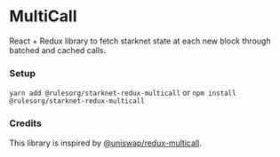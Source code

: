 # MultiCall

React + Redux library to fetch starknet state at each new block through batched and cached calls.

### Setup

`yarn add @rulesorg/starknet-redux-multicall` or `npm install @rulesorg/starknet-redux-multicall`

### Credits

This library is inspired by [@uniswap/redux-multicall](https://github.com/Uniswap/redux-multicall).
